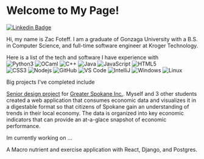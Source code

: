 # Welcome to My Page!

[![Linkedin Badge](https://img.shields.io/badge/-LinkedIn-blue?style=flat-square&logo=Linkedin&logoColor=white&link=https://www.linkedin.com/in/zachary-foteff/)](https://www.linkedin.com/in/zachary-foteff/)

Hi, my name is Zac Foteff. I am a graduate of Gonzaga University with a B.S. in Computer Science, and full-time software engineer at Kroger Technology. 

Here is a list of the tech and software I have experience with  
![Python3](https://img.shields.io/badge/Python-3776AB?style=flat&logo=python&logoColor=white)
![OCaml](https://img.shields.io/badge/-OCaml-9e9685?style=flat&logo=ocaml&logoColor=de9b00)
![C++](https://img.shields.io/badge/-C++-00599C?style=flat&logo=c)
![Java](https://img.shields.io/badge/-Java-E34A86?style=flat&logo=java&logoColor=white)
![JavaScript](https://img.shields.io/badge/-JavaScript-black?style=flat&logo=javascript)
![HTML5](https://img.shields.io/badge/-HTML5-E34F26?style=flat&logo=html5&logoColor=white)  
![CSS3](https://img.shields.io/badge/-CSS3-1572B6?style=flat&logo=css3)
![Nodejs](https://img.shields.io/badge/-Node.js-black?style=flat&logo=Node.js)
![GitHub](https://img.shields.io/badge/-GitHub-181717?style=flat&logo=github)
![VS Code](https://img.shields.io/badge/-VS%20Code-007ACC?style=flat&logo=visual-studio-code)
![IntelliJ](https://img.shields.io/badge/-IntelliJ%20IDEA-grey?style=flat&logo=jetbrains&logoColor=FF9E0F)
![Windows](https://img.shields.io/badge/-Windows-007bff?style=flat-square&logo=windows&logoColor=green)
![Linux](https://img.shields.io/badge/-Linux-black?style=flat-square&logo=linux&logoColor=ffcc00)

Big projects I've completed include

[Senior design project](https://spokaneeconomicdashboard.herokuapp.com) for [Greater Spokane Inc.](https://greaterspokane.org). Myself and 3 other students created a web application that consumes economic data and visualizes it in a digestable format so that citizens of Spokane gain an understanding of trends in their local economy. The data is organized into key economic indicators that can provide an at-a-glace snapshot of economic performance.

Im currently working on ...  

A Macro nutrient and exercise application with React, Django, and Postgres.

